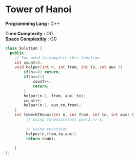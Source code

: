 #  Tower of Hanoi

**Programming Lang :** C++

**Time Complexity :** O()  
**Space Complexitiy :** O()


```cpp
class Solution {
  public:
    // You need to complete this function
    int count=0;
    void helper(int n, int from, int to, int aux ){
        if(n==0) return;
        if(n==1){
            count++;
            return;
        }
        helper(n-1, from, aux, to);
        count++;
        helper(n-1, aux,to,from);
    }
    int towerOfHanoi(int n, int from, int to, int aux) {
         // using formulareturn pow(2,n)-1;
         
         // using recursion
         helper(n,from,to,aux);
         return count;
        
    }
};
```
